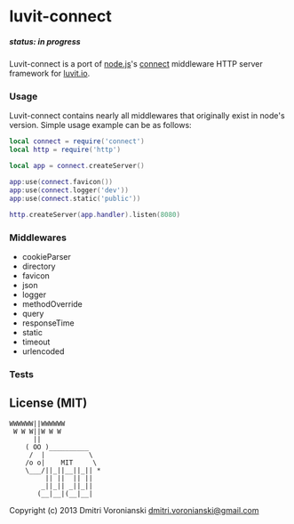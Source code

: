 # luvit-connect

##### status: in progress

Luvit-connect is a port of [node.js](http://nodejs.org/)'s [connect](https://github.com/senchalabs/connect) middleware HTTP server framework for [luvit.io](http://luvit.io/).

### Usage

Luvit-connect contains nearly all middlewares that originally exist in node's version. Simple usage example can be as follows:

```lua
local connect = require('connect')
local http = require('http')

local app = connect.createServer()

app:use(connect.favicon())
app:use(connect.logger('dev'))
app:use(connect.static('public'))

http.createServer(app.handler).listen(8080)
```

### Middlewares

- cookieParser
- directory
- favicon
- json
- logger
- methodOverride
- query
- responseTime
- static
- timeout
- urlencoded

### Tests

## License (MIT)

```
WWWWWW||WWWWWW
 W W W||W W W
      ||
    ( OO )__________
     /  |           \
    /o o|    MIT     \
    \___/||_||__||_|| *
         || ||  || ||
        _||_|| _||_||
       (__|__|(__|__|
```

Copyright (c) 2013 Dmitri Voronianski <dmitri.voronianski@gmail.com>
